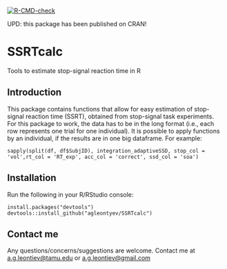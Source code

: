 <!-- badges: start -->
[![R-CMD-check](https://github.com/agleontyev/SSRTcalc/workflows/R-CMD-check/badge.svg)](https://github.com/agleontyev/SSRTcalc/actions)
<!-- badges: end -->

UPD: this package has been published on CRAN!

# SSRTcalc

Tools to estimate stop-signal reaction time in R

## Introduction
This package contains functions that allow for easy estimation of stop-signal reaction time (SSRT), obtained from stop-signal task experiments.
For this package to work, the data has to be in the long format (i.e., each row represents one trial for one individual). It is possible to apply functions by an individual, if the results are in one big dataframe. For example:

```{r}
sapply(split(df, df$SubjID), integration_adaptiveSSD, stop_col = 'vol',rt_col = 'RT_exp', acc_col = 'correct', ssd_col = 'soa')
```

## Installation
Run the following in your R/RStudio console:

```{r}
install.packages("devtools")
devtools::install_github("agleontyev/SSRTcalc")
```

## Contact me  

Any questions/concerns/suggestions are welcome. Contact me at a.g.leontiev@tamu.edu or a.g.leontiev@gmail.com
